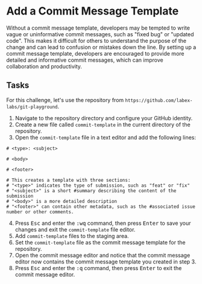 # Add a Commit Message Template

Without a commit message template, developers may be tempted to write vague or uninformative commit messages, such as "fixed bug" or "updated code". This makes it difficult for others to understand the purpose of the change and can lead to confusion or mistakes down the line. By setting up a commit message template, developers are encouraged to provide more detailed and informative commit messages, which can improve collaboration and productivity.

## Tasks

For this challenge, let's use the repository from `https://github.com/labex-labs/git-playground`.

1. Navigate to the repository directory and configure your GitHub identity.
2. Create a new file called `commit-template` in the current directory of the repository.
3. Open the `commit-template` file in a text editor and add the following lines:

```shell
# <type>: <subject>

# <body>

# <footer>

# This creates a template with three sections:
# "<type>" indicates the type of submission, such as "feat" or "fix"
# "<subject>" is a short #summary describing the content of the submission
# "<body>" is a more detailed description
# "<footer>" can contain other metadata, such as the #associated issue number or other comments.
```

4. Press <kbd>Esc</kbd> and enter the <kbd>:wq</kbd> command, then press <kbd>Enter</kbd> to save your changes and exit the `commit-template` file editor.
5. Add `commit-template` files to the staging area.
6. Set the `commit-template` file as the commit message template for the repository.
7. Open the commit message editor and notice that the commit message editor now contains the commit message template you created in step 3.
8. Press <kbd>Esc</kbd> and enter the <kbd>:q</kbd> command, then press <kbd>Enter</kbd> to exit the commit message editor.
